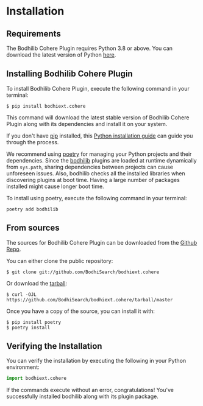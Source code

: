 # Installation

## Requirements

The Bodhilib Cohere Plugin requires Python 3.8 or above. You can download the latest version of Python [here](https://www.python.org/downloads/).


## Installing Bodhilib Cohere Plugin

To install Bodhilib Cohere Plugin, execute the following command in your terminal:

```shell
$ pip install bodhiext.cohere
```

This command will download the latest stable version of Bodhilib Cohere Plugin along with its dependencies and install it on your system.

If you don't have [pip](https://pip.pypa.io) installed, this [Python installation guide](http://docs.python-guide.org/en/latest/starting/installation/) can guide you through the process.

We recommend using [poetry](https://python-poetry.org/) for managing your Python projects and their dependencies. Since the [bodhilib](https://github.com/bodhisearch/bodhilib) plugins are loaded at runtime dynamically from `sys.path`, sharing dependencies between projects can cause unforeseen issues. Also, bodhilib checks all the installed libraries when discovering plugins at boot time. Having a large number of packages installed might cause longer boot time.

To install using poetry, execute the following command in your terminal:

```shell
poetry add bodhilib
```

## From sources

The sources for Bodhilib Cohere Plugin can be downloaded from the [Github Repo](https://github.com/BodhiSearch/bodhiext.cohere).

You can either clone the public repository:

```shell
$ git clone git://github.com/BodhiSearch/bodhiext.cohere
```

Or download the [tarball](https://github.com/BodhiSearch/bodhiext.cohere/tarball/master):

```shell
$ curl -OJL https://github.com/BodhiSearch/bodhiext.cohere/tarball/master
```

Once you have a copy of the source, you can install it with:

```shell
$ pip install poetry
$ poetry install
```

## Verifying the Installation

You can verify the installation by executing the following in your Python environment:

```python
import bodhiext.cohere
```

If the commands execute without an error, congratulations! You've successfully installed bodhilib along with its plugin package.

